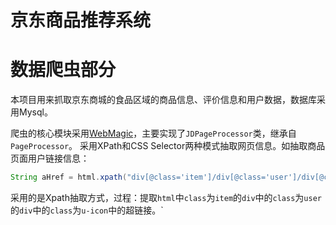 # 京东商品推荐系统
数据爬虫部分
===
本项目用来抓取京东商城的食品区域的商品信息、评价信息和用户数据，数据库采用Mysql。

爬虫的核心模块采用[WebMagic](https://github.com/code4craft/webmagic)，主要实现了`JDPageProcessor`类，继承自`PageProcessor`。
采用XPath和CSS Selector两种模式抽取网页信息。如抽取商品页面用户链接信息：
```java
String aHref = html.xpath("div[@class='item']/div[@class='user']/div[@class='u-icon']/a/@href").toString();
```
采用的是Xpath抽取方式，过程：提取`html`中`class`为`item`的`div`中的`class`为`user`的`div`中的`class`为`u-icon`中的超链接。`
